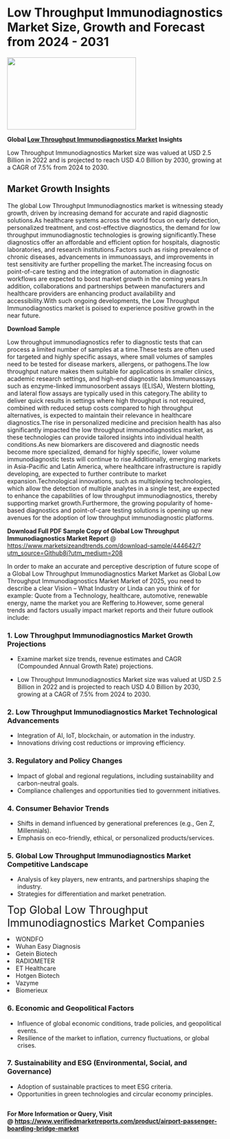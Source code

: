 <H1>Low Throughput Immunodiagnostics Market Size, Growth and Forecast from 2024 - 2031</H1><img class="aligncenter size-medium wp-image-584254" src="https://thirdeyenews.in/wp-content/uploads/2024/09/Global-Market-Research-300x168.jpeg" alt="" width="300" height="168" /><p><strong>Global&nbsp;<a href="https://www.marketsizeandtrends.com/download-sample/444642/?utm_source=Github8j?utm_medium=208">Low Throughput Immunodiagnostics Market</a> Insights</strong></p><p>Low Throughput Immunodiagnostics Market size was valued at USD 2.5 Billion in 2022 and is projected to reach USD 4.0 Billion by 2030, growing at a CAGR of 7.5% from 2024 to 2030.</p><p><h2>Market Growth Insights</h2> <p>The global Low Throughput Immunodiagnostics market is witnessing steady growth, driven by increasing demand for accurate and rapid diagnostic solutions.As healthcare systems across the world focus on early detection, personalized treatment, and cost-effective diagnostics, the demand for low throughput immunodiagnostic technologies is growing significantly.These diagnostics offer an affordable and efficient option for hospitals, diagnostic laboratories, and research institutions.Factors such as rising prevalence of chronic diseases, advancements in immunoassays, and improvements in test sensitivity are further propelling the market.The increasing focus on point-of-care testing and the integration of automation in diagnostic workflows are expected to boost market growth in the coming years.In addition, collaborations and partnerships between manufacturers and healthcare providers are enhancing product availability and accessibility.With such ongoing developments, the Low Throughput Immunodiagnostics market is poised to experience positive growth in the near future.</p> <p><strong>Download Sample</strong></p> <p>Low throughput immunodiagnostics refer to diagnostic tests that can process a limited number of samples at a time.These tests are often used for targeted and highly specific assays, where small volumes of samples need to be tested for disease markers, allergens, or pathogens.The low throughput nature makes them suitable for applications in smaller clinics, academic research settings, and high-end diagnostic labs.Immunoassays such as enzyme-linked immunosorbent assays (ELISA), Western blotting, and lateral flow assays are typically used in this category.The ability to deliver quick results in settings where high throughput is not required, combined with reduced setup costs compared to high throughput alternatives, is expected to maintain their relevance in healthcare diagnostics.The rise in personalized medicine and precision health has also significantly impacted the low throughput immunodiagnostics market, as these technologies can provide tailored insights into individual health conditions.As new biomarkers are discovered and diagnostic needs become more specialized, demand for highly specific, lower volume immunodiagnostic tests will continue to rise.Additionally, emerging markets in Asia-Pacific and Latin America, where healthcare infrastructure is rapidly developing, are expected to further contribute to market expansion.Technological innovations, such as multiplexing technologies, which allow the detection of multiple analytes in a single test, are expected to enhance the capabilities of low throughput immunodiagnostics, thereby supporting market growth.Furthermore, the growing popularity of home-based diagnostics and point-of-care testing solutions is opening up new avenues for the adoption of low throughput immunodiagnostic platforms.<p><span class=""><strong>Download Full PDF Sample Copy of Global Low Throughput Immunodiagnostics Market Report</strong> @ <a href="https://www.marketsizeandtrends.com/download-sample/444642/?utm_source=Github8j?utm_medium=208" target="_blank">https://www.marketsizeandtrends.com/download-sample/444642/?utm_source=Github8j?utm_medium=208</a></span></p><p>In order to make an accurate and perceptive description of future scope of a Global&nbsp;Low Throughput Immunodiagnostics Market Market as Global&nbsp;Low Throughput Immunodiagnostics Market Market of 2025, you need to describe a clear Vision &ndash; What Industry or Linda can you think of for example: Quote from a Technology, healthcare, automotive, renewable energy, name the market you are Reffering to.However, some general trends and factors usually impact market reports and their future outlook include:</p><h3>1.&nbsp;<strong>Low Throughput Immunodiagnostics Market Growth Projections</strong></h3><ul><li>Examine market size trends, revenue estimates and CAGR (Compounded Annual Growth Rate) projections.</li><li><p>Low Throughput Immunodiagnostics Market size was valued at USD 2.5 Billion in 2022 and is projected to reach USD 4.0 Billion by 2030, growing at a CAGR of 7.5% from 2024 to 2030.</p></li></ul><h3>2.&nbsp;<strong>Low Throughput Immunodiagnostics Market Technological Advancements</strong></h3><ul><li>Integration of AI, IoT, blockchain, or automation in the industry.</li><li>Innovations driving cost reductions or improving efficiency.</li></ul><h3>3.&nbsp;<strong>Regulatory and Policy Changes</strong></h3><ul><li>Impact of global and regional regulations, including sustainability and carbon-neutral goals.</li><li>Compliance challenges and opportunities tied to government initiatives.</li></ul><h3>4.&nbsp;<strong>Consumer Behavior Trends</strong></h3><ul><li>Shifts in demand influenced by generational preferences (e.g., Gen Z, Millennials).</li><li>Emphasis on eco-friendly, ethical, or personalized products/services.</li></ul><h3>5.&nbsp;<strong>Global Low Throughput Immunodiagnostics Market Competitive Landscape</strong></h3><ul><li>Analysis of key players, new entrants, and partnerships shaping the industry.</li><li>Strategies for differentiation and market penetration.</li></ul><p data-pm-slice="1 1 []"><span style="color: inherit; font-family: inherit; font-size: 25px;">Top Global Low Throughput Immunodiagnostics Market Companies</span></p><div class="" data-test-id=""><p><li>WONDFO</li><li> Wuhan Easy Diagnosis</li><li> Getein Biotech</li><li> RADIOMETER</li><li> ET Healthcare</li><li> Hotgen Biotech</li><li> Vazyme</li><li> Biomerieux</li></p></div><h3>6.&nbsp;<strong>Economic and Geopolitical Factors</strong></h3><ul><li>Influence of global economic conditions, trade policies, and geopolitical events.</li><li>Resilience of the market to inflation, currency fluctuations, or global crises.</li></ul><h3>7.&nbsp;<strong>Sustainability and ESG (Environmental, Social, and Governance)</strong></h3><ul><li>Adoption of sustainable practices to meet ESG criteria.</li><li>Opportunities in green technologies and circular economy principles.</li></ul><h2><strong style="font-size: 14px;">For More Information or Query, Visit @&nbsp;</strong><a style="background-color: #ffffff; font-size: 14px;" href="https://www.marketsizeandtrends.com/report/low-throughput-immunodiagnostics-market/" target="_blank">https://www.verifiedmarketreports.com/product/airport-passenger-boarding-bridge-market</a></h2>